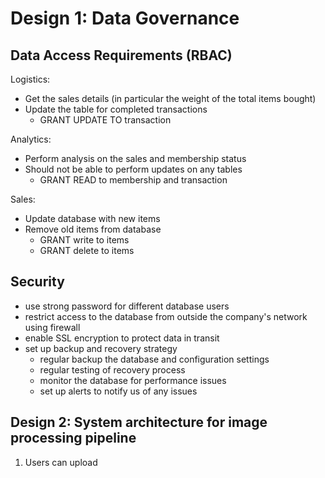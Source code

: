 # Design 1: Data Governance 

## Data Access Requirements (RBAC)
Logistics:
- Get the sales details (in particular the weight of the total items bought)
- Update the table for completed transactions
  - GRANT UPDATE TO transaction

Analytics:
- Perform analysis on the sales and membership status
- Should not be able to perform updates on any tables
  - GRANT READ to membership and transaction

Sales:
- Update database with new items
- Remove old items from database
  - GRANT write to items
  - GRANT delete to items

## Security
- use strong password for different database users
- restrict access to the database from outside the company's network using firewall
- enable SSL encryption to protect data in transit
- set up backup and recovery strategy 
  - regular backup the database and configuration settings
  - regular testing of recovery process
  - monitor the database for performance issues
  - set up alerts to notify us of any issues

## Design 2: System architecture for image processing pipeline
1. Users can upload